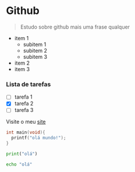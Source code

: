# Github

> Estudo sobre github
> mais uma frase qualquer 

* item 1
  - subitem 1
  - subitem 2
  - subitem 3
* item 2
* item 3

### Lista de tarefas

- [ ] tarefa 1
- [x] tarefa 2
- [ ] tarefa 3

Visite o meu [site](https://dirack.github.io/)

```c
int main(void){
  printf("olá mundo!");
}
```

```py
print("olá")
```

```sh
echo "olá"
```
